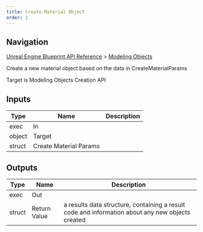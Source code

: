 ```yaml
---
title: Create Material Object
order: 1
---
```

## Navigation

[Unreal Engine Blueprint API Reference](https://dev.epicgames.com/documentation/en-us/unreal-engine/BlueprintAPI) > [Modeling Objects](https://dev.epicgames.com/documentation/en-us/unreal-engine/BlueprintAPI/ModelingObjects)

Create a new material object based on the data in CreateMaterialParams

Target is Modeling Objects Creation API

## Inputs

| Type | Name | Description |
| --- | --- | --- |
| exec | In |  |
| object | Target |  |
| struct | Create Material Params |  |

## Outputs

| Type | Name | Description |
| --- | --- | --- |
| exec | Out |  |
| struct | Return Value | a results data structure, containing a result code and information about any new objects created |
